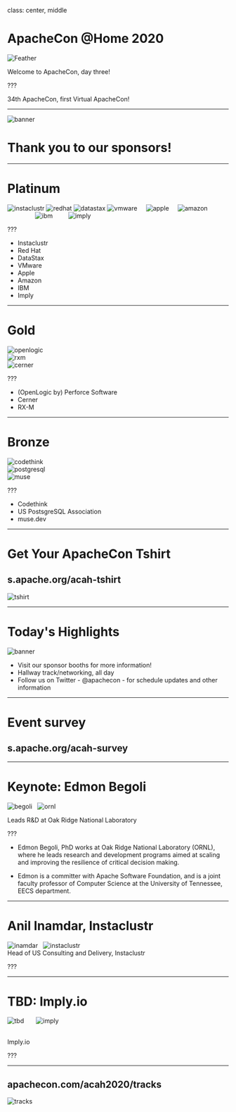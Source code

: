 class: center, middle
# ApacheCon @Home 2020

![Feather](images/feather.png)

Welcome to ApacheCon, day three!

???

34th ApacheCon, first Virtual ApacheCon!

---

![banner](achome_thumb.png)

# Thank you to our sponsors!

---

# Platinum

![instaclustr](instaclustr.png)
![redhat](redhat.png)
![datastax](datastax.png)
![vmware](vmware.png)
&nbsp;
&nbsp;
![apple](apple.png) 
&nbsp;
&nbsp;
![amazon](amazon.png)
<br />
&nbsp;
&nbsp;
&nbsp;
&nbsp;
&nbsp;
&nbsp;
&nbsp;
&nbsp;
![ibm](ibm.png)
&nbsp;
&nbsp;
&nbsp;
&nbsp;
![imply](imply.png)

???

* Instaclustr	
* Red Hat
* DataStax
* VMware
* Apple	
* Amazon
* IBM
* Imply

---

# Gold

![openlogic](openlogic.png)
<br />
![rxm](rxm.png)
<br />
![cerner](cerner.png)

???

* (OpenLogic by) Perforce Software
* Cerner
* RX-M

---

# Bronze

![codethink](codethink.png)
<br />
![postgresql](postgresql.png)
<br />
![muse](muse.png)

???

* Codethink
* US PostsgreSQL Association
* muse.dev

---

# Get Your ApacheCon Tshirt

## s.apache.org/acah-tshirt

![tshirt](tshirt.png)

---

# Today's Highlights

![banner](achome_thumb.png)

* Visit our sponsor booths for more information!
* Hallway track/networking, all day
* Follow us on Twitter - @apachecon - for schedule updates and other information

---

# Event survey

## s.apache.org/acah-survey

---
 
# Keynote: Edmon Begoli

![begoli](keynote_begoli.jpg)
&nbsp;
![ornl](ornl.png)

Leads R&D at Oak Ridge National Laboratory

???

* Edmon Begoli, PhD works at Oak Ridge National Laboratory (ORNL), where he leads research and development programs aimed at scaling and improving the resilience of critical decision making.

* Edmon is a committer with Apache Software Foundation, and is a joint faculty professor of Computer Science at the University of Tennessee, EECS department.

---

#  Anil Inamdar, Instaclustr

![inamdar](keynote_instaclusrt_inamdar.png)
&nbsp;
![instaclustr](instaclustr.png)
<br />
Head of US Consulting and Delivery, Instaclustr

???

---

# TBD: Imply.io

![tbd](keynote_imply_tbd.jpg)
&nbsp;
&nbsp;
&nbsp;
![imply](imply.png)

<br />
Imply.io

???


---

## apachecon.com/acah2020/tracks

![tracks](tracks_thursday.png)
